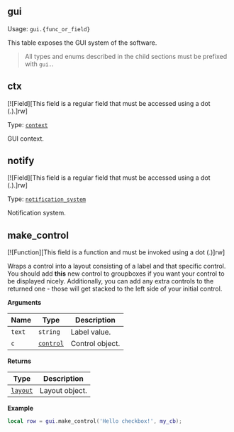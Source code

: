 ## gui

Usage: `gui.{func_or_field}`

This table exposes the GUI system of the software.

> All types and enums described in the child sections must be prefixed with `gui.`.

## ctx

[![Field][This field is a regular field that must be accessed using a dot (.).]rw]

Type: [`context`](https://lua.fatality.win/context.html "This type represents the GUI context.")

GUI context.

## notify

[![Field][This field is a regular field that must be accessed using a dot (.).]rw]

Type: [`notification_system`](https://lua.fatality.win/notification-system.html "This type represents a notification system.")

Notification system.

## make_control

[![Function][This field is a function and must be invoked using a dot (.)]rw]

Wraps a control into a layout consisting of a label and that specific control. You should add **this** new control to groupboxes if you want your control to be displayed nicely. Additionally, you can add any extra controls to the returned one - those will get stacked to the left side of your initial control.

**Arguments**

| Name | Type | Description |
| ---- | ---- | ----------- |
| `text` | `string` | Label value. |
| `c` | [`control`](https://lua.fatality.win/control.html "This type represents an abstract GUI control.") | Control object. |

**Returns**

| Type | Description |
| ---- | ----------- |
| [`layout`](https://lua.fatality.win/layout.html "This type represents a layout control.") | Layout object. |

**Example**

```lua
local row = gui.make_control('Hello checkbox!', my_cb);
```